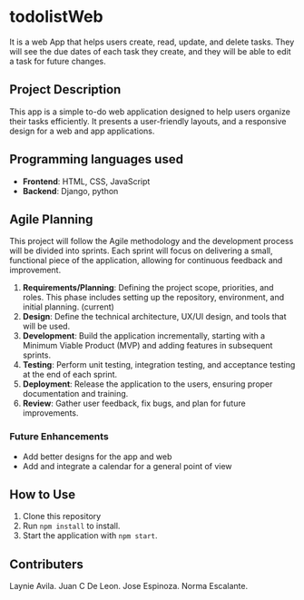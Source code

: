 # todolistWeb
It is a web App that helps users create, read, update, and delete tasks. They will see the due dates of each task they create, and they will be able to edit a task for future changes.

## Project Description
This app is a simple to-do web application designed to help users organize their tasks efficiently. It presents a user-friendly layouts, and a responsive design for a web and app applications.

## Programming languages used
- **Frontend**: HTML, CSS, JavaScript
- **Backend**: Django, python

## Agile Planning
This project will follow the Agile methodology and the development process will be divided into sprints. Each sprint will focus on delivering a small, functional piece of the application, allowing for continuous feedback and improvement.
1. **Requirements/Planning**: Defining the project scope, priorities, and roles. This phase includes setting up the repository, environment, and initial planning. (current)
2. **Design**: Define the technical architecture, UX/UI design, and tools that will be used.
3. **Development**: Build the application incrementally, starting with a Minimum Viable Product (MVP) and adding features in subsequent sprints.
4. **Testing**: Perform unit testing, integration testing, and acceptance testing at the end of each sprint.
5. **Deployment**: Release the application to the users, ensuring proper documentation and training.
6. **Review**: Gather user feedback, fix bugs, and plan for future improvements.

### Future Enhancements
- Add better designs for the app and web
- Add and integrate a calendar for a general point of view

## How to Use
1. Clone this repository
2. Run `npm install` to install.
3. Start the application with `npm start`.

## Contributers
Laynie Avila.
Juan C De Leon.
Jose Espinoza.
Norma Escalante.
